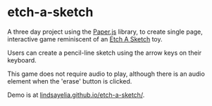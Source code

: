 # etch-a-sketch
A three day project using the [Paper.js](http://paperjs.org/) library, to create single page, interactive game reminiscent of an [Etch A Sketch](https://en.wikipedia.org/wiki/Etch_A_Sketch) toy.

Users can create a pencil-line sketch using the arrow keys on their keyboard.

This game does not require audio to play, although there is an audio element when the 'erase' button is clicked.

Demo is at [lindsayelia.github.io/etch-a-sketch/](http://lindsayelia.github.io/etch-a-sketch/).
